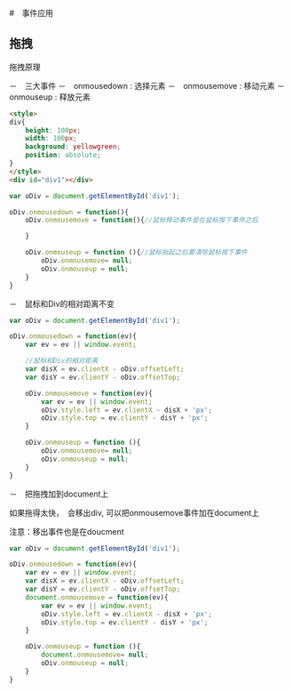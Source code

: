 #　事件应用

## 拖拽

拖拽原理

－　三大事件
    －　onmousedown : 选择元素
    －　onmousemove : 移动元素
    －　onmouseup   : 释放元素


```html
<style>
div{
    height: 100px;
    width: 100px;
    background: yellowgreen;
    position: absolute;
}
</style>
<div id="div1"></div>
```

```js
var oDiv = document.getElementById('div1');

oDiv.onmousedown = function(){
    oDiv.onmousemove = function(){//鼠标移动事件是在鼠标按下事件之后

    }

    oDiv.onmouseup = function (){//鼠标抬起之后要清除鼠标按下事件
        oDiv.onmousemove= null;
        oDiv.onmouseup = null;
    }
}
```

－　鼠标和Div的相对距离不变

```js
var oDiv = document.getElementById('div1');

oDiv.onmousedown = function(ev){
    var ev = ev || window.event;

    //鼠标和Div的相对距离 
    var disX = ev.clientX - oDiv.offsetLeft;
    var disY = ev.clientY - oDiv.offsetTop;

    oDiv.onmousemove = function(ev){
        var ev = ev || window.event;
        oDiv.style.left = ev.clientX - disX + 'px';
        oDiv.style.top = ev.clientY - disY + 'px';
    }

    oDiv.onmouseup = function (){
        oDiv.onmousemove= null;
        oDiv.onmouseup = null;
    }
}
```

－　把拖拽加到document上

如果拖得太快，　会移出div, 可以把onmousemove事件加在document上

注意：移出事件也是在doucment

```js
var oDiv = document.getElementById('div1');

oDiv.onmousedown = function(ev){
    var ev = ev || window.event;
    var disX = ev.clientX - oDiv.offsetLeft;
    var disY = ev.clientY - oDiv.offsetTop;
    document.onmousemove = function(ev){
        var ev = ev || window.event;
        oDiv.style.left = ev.clientX - disX + 'px';
        oDiv.style.top = ev.clientY - disY + 'px';
    }

    oDiv.onmouseup = function (){
        document.onmousemove= null;
        oDiv.onmouseup = null;
    }
}
```











